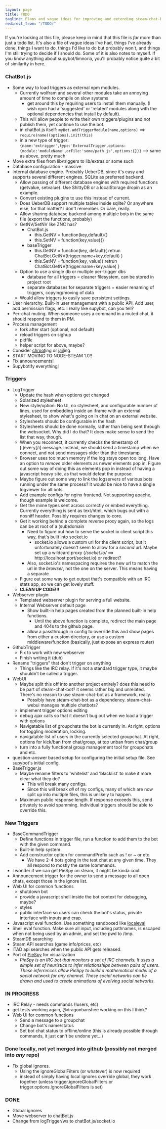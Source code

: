 ```yaml
---
layout: page
title: TODO
tagline: Plans and vague ideas for improving and extending steam-chat-bot
redirect_from: "/TODO/"
---
```


If you're looking at this file, please keep in mind that this file is *far* more than just a todo list. It's also a file of vague ideas I've had, things I've already done, things I want to do, things I'd like to do but probably won't, and things I'm still trying to decide if I should do. Some of it is also notes to myself. If you know anything about supybot/limnoria, you'll probably notice quite a bit of similarity in here.

### ChatBot.js
- Some way to load triggers as external npm modules.
  - Currently wolfram and several other modules take an annoying amount of time to compile on slow systems
    - get around this by requiring users to install them manually. (I wish npm had a 'suggested' or 'related' modules along with the optional dependencies that install by default).
  - This will allow people to write their own triggers/plugins and not publish them, yet continue to use the bot.
  - in chatBot.js itself: `myBot.addTriggerModule(name,options)` ==> `require(name)(options).init(this)`
  - in a new type of trigger: `{name:'extrigger',type:'ExternalTrigger,options:{module:'moduleName',orFile:'some/path.js',options:{}}}` --> same as above, pretty much
- Move extra files from lib/triggers to lib/extras or some such
- Database configuration - massive
- Internal database engine. Probably UeberDB, since it's easy and supports several different engines. SQLite as preferred backend.
  - Allow passing of different database engines with required functions (getvalue, setvalue). Use ShittyDB or a localStorage dropin as an example.
  - Convert existing plugins to use this instead of current.
  - Does UeberDB support multiple tables inside sqlite? Or anywhere else, for that matter? I don't remember. Or care, really.
  - Allow sharing database backend among multiple bots in the same file (export the functions, probably)
  - GetNV/SetNV like ZNC has?
    - ChatBot.js
      - this.GetNV = function(key,default){}
      - this.SetNV = function(key,value){}
    - baseTrigger
      - this.GetNV = function(key, default){ retrun ChatBot.GetNV(trigger.name+key,default) }
      - this.SetNV = function(key, value){ retrun ChatBot.GetNV(trigger.name+key,value) }
  - Option to use a single db or multiple per-trigger dbs
     - database for all triggers = cleaner filesystem, can be stored in project root
     - separate databases for separate triggers = easier renaming of triggers, copying/moving of data
  - Would allow triggers to easily save persistent settings.
- User hierarchy. Built-in user management with a public API. Add user, add permission flags, etc. I really like supybot, can you tell?
- Per-chat muting. When someone uses a command in a muted chat, it should respond to them in PM.
- Process management
  - fork after start (optional, not default)
  - reload triggers on sighup
  - pidfile
  - helper script for above, maybe?
- Consider [chroot](https://www.npmjs.com/package/chroot)ing or [jail](https://www.npmjs.com/package/jail)ing.
- START MOVING TO NODE-STEAM 1.0!!
- Fix announcements!
- Supybotify everything!

### Triggers
- LogTrigger
  - Update the hash when options get changed
  - Solarized stylesheet
  - New style/option: No UI, no stylesheet, and configurable number of lines, used for embedding inside an iframe with an external stylesheet, to show what's going on in chat on an external website.
  - Stylesheets should be configurable in the hash
  - Stylesheets should be done normally, rather than being sent through the websocket. Why did I do that? It does make sense to send the list that way, though.
  - When you reconnect, it currently checks the timestamp of [i]every[/i] message. Instead, we should send a timestamp when we connect, and not send messages older than the timestamp.
  - Browser uses too much memory if the log stays open too long. Have an option to *remove* older elements as newer elements pop in. Figure out some way of doing this as elements pop in instead of having a javascript heavy site, as that would defeat the purpose.
  - Maybe figure out some way to link the logservers of various bots running under the same process? It would be nice to have a single logviewer for all bots.
  - Add example configs for nginx frontend. Not supporting apache, though example is welcome.
  - Get the mime types sent across correctly or embed everything. Currently everything is sent as text/html, which bugs out with a nosniff header. Possibly requires changes to core.
  - Get it working behind a complete reverse proxy again, so the logs can be at root of a (sub)domain
    - Need to figure out how to serve the socket.io client script this way, that's built into socket.io
      - socket.io allows a custom url for the client script, but it unfortunately doesn't seem to allow for a *second* url. Maybe set up a wildcard proxy (*/socket.io/* ==> http://localhost:port/socket.io) or redirect?
    - Also, socket.io's namespacing requires the new url to match the url in the *browser*, not the one on the server. This means having a separate 
  - Figure out some way to get output that's compatible with an IRC stats app, so we can get lovely stuff.
  - **CLEAN UP CODE!!!**
- Webserver plugin
  - Templated webserver plugin for serving a full website.
  - Internal Webserver default page
    - Show built-in help pages created from the planned built-in help functions.
      - Until the above function is complete, redirect the main page and 404s to the github page.
    - allow a passthrough in config to override this and show pages from either a custom directory, or use a custom middleware/function (basically, just expose an express router)
- GithubTrigger
  - Fix to work with new webserver
  - Finish writing it (duh)
- Rename "triggers" that don't trigger on anything
  - Things like the IRC relay. If it's not a standard trigger type, it maybe shouldn't be called a trigger.
- WebUI
  - Maybe split this off into another project entirely? does this need to be part of steam-chat-bot? it seems rather big and unrelated. There's no reason to use steam-chat-bot as a framework, really.
    - Possibly have steam-chat-bot as a dependency. steam-chat-webui manages multiple chatbots?
  - implement trigger options editing
  - debug ajax calls so that it doesn't bug out when we load a trigger with options
  - Navigatable list of groupchats the bot is currently in. At right, options for toggling moderation, locking.
  - navigatable list of users in the currently selected groupchat. At right, options for kick/ban from chat/group, at top unban from chat/group
  - turn into a fully functional group management tool for groupchats and etc.
- question-answer based setup for configuring the initial setup file. See supybot's initial config.
- BaseTrigger.js
  - Maybe rename filters to 'whitelist' and 'blacklist' to make it more clear what they do?
    - This will break many configs.
    - Since this will break *all* of my configs, many of which are now split up into multiple files, this is unlikely to happen.
  - Maximum public response length. If response exceeds this, send privately to avoid spamming. Individual triggers should be able to override this.

### New Triggers
- BaseCommandTrigger
  - Define functions in trigger file, run a function to add them to the bot with the given command.
  - Built-in help system
  - Add constructor option for commandPrefix such as ! or ~ or etc.
    - We have 2-4 bots going in the test chat at any given time. They all respond to mostly the same !commands.
- I wonder if we can get PieSpy on steam, it might be kinda cool.
- Announcement trigger for the owner to send a message to all open chats, except those in the ignore list.
- Web UI for common functions
  - shutdown bot
  - provide a javascript shell inside the bot context for debugging, maybe?
  - styles
  - public interface so users can check the bot's status, private interface with inputs and crap.
- Javascript eval function. Use something sandboxed like [localeval](https://www.npmjs.com/package/localeval)
- Shell eval function. Make sure all input, including pathnames, is escaped when not being used by an admin, and set the pwd to /tmp.
- SteamDB searching
- Steam API searches (game info/prices, etc)
- ITAD api searches when the public API gets released.
- Port of [PieSpy](http://www.jibble.org/piespy/) for visualization
  - *PieSpy is an IRC bot that monitors a set of IRC channels. It uses a simple set of heuristics to infer relationships between pairs of users. These inferrences allow PieSpy to build a mathematical model of a social network for any channel. These social networks can be drawn and used to create animations of evolving social networks.*

### IN PROGRESS
- IRC Relay - needs commands (!users, etc)
- get tests working again, @dragonbanshee working on this I think?
- Web UI for common functions
  - Send a message to a groupchat
  - Change bot's name/status
  - Set bot chat status to offline/online (this is already possible through commands, it just can't be undone yet...)

### Done locally, not yet merged into github (possibly not merged into *any* repo)
- Fix global ignores.
  - Using the ignoreGlobalFilters (or whatever) is now required
  - instead of simply having local ignores override global, they work together (unless trigger.ignoreGlobalFilters or trigger.options.ignoreGlobalFilters is set)


### DONE
- Global ignores
- Move webserver to chatBot.js
- Change from logTrigger/ws to chatBot.js/socket.io
